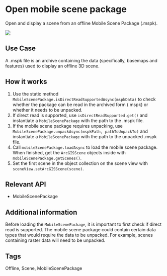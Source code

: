 # Open mobile scene package

Open and display a scene from an offline Mobile Scene Package (.mspk).

![](OpenMobileScenePackageSample.png)

## Use Case
A .mspk file is an archive containing the data (specifically, basemaps and features) used to display an offline 3D scene.

## How it works
1. Use the static method `MobileScenePackage.isDirectReadSupportedAsync(mspkData)` to check whether the package can be read in the archived form (.mspk) or whether it needs to be unpacked.
2. If direct read is supported, use `isDirectReadSupported.get()` and instantiate a `MobileScenePackage` with the path to the .mspk file.
2. If the mobile scene package requires unpacking, use `MobileScenePackage.unpackAsync(mspkPath, pathToUnpackTo)` and instantiate a `MobileScenePackage` with the path to the unpacked .mspk file.
5. Call `mobileScenePackage.loadAsync` to load the mobile scene package. When finished, get the `ArcGISScene` objects inside with `mobileScenePackage.getScenes()`.
7. Set the first scene in the object collection on the scene view with `sceneView.setArcGISScene(scene)`.

## Relevant API
- MobileScenePackage

## Additional information
Before loading the `MobileScenePackage`, it is important to first check if direct read is supported. The mobile scene package could contain certain data types that would require the data to be unpacked. For example, scenes containing raster data will need to be unpacked.

## Tags
Offline, Scene, MobileScenePackage